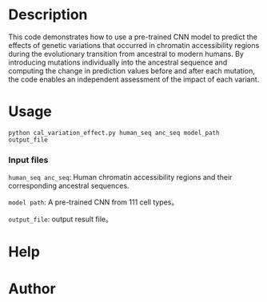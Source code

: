# **Description**
This code demonstrates how to use a pre-trained CNN model to predict the effects of genetic variations that occurred in chromatin accessibility regions during the evolutionary transition from ancestral to modern humans. 
By introducing mutations individually into the ancestral sequence and computing the change in prediction values before and after each mutation, the code enables an independent assessment of the impact of each variant.

# **Usage**
`python cal_variation_effect.py human_seq anc_seq model_path output_file`
### **Input files**
`human_seq anc_seq`: Human chromatin accessibility regions and their corresponding ancestral sequences.

`model path`: A pre-trained CNN from 111 cell types。

`output_file`: output result file。

# **Help**
# **Author**
